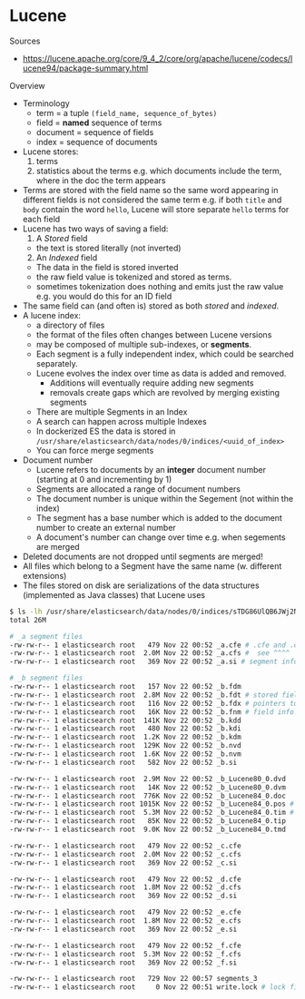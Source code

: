 # Lucene

Sources

* https://lucene.apache.org/core/9_4_2/core/org/apache/lucene/codecs/lucene94/package-summary.html

Overview

* Terminology
  * term = a tuple `(field_name, sequence_of_bytes)`
  * field = **named** sequence of terms
  * document = sequence of fields
  * index = sequence of documents
* Lucene stores:
  1. terms
  2. statistics about the terms e.g. which documents include the term, where in the doc the term appears
* Terms are stored with the field name so the same word appearing in different fields is not considered the same term e.g. if both `title` and `body` contain the word `hello`, Lucene will store separate `hello` terms for each field
* Lucene has two ways of saving a field:
  1. A _Stored_ field
    * the text is stored literally (not inverted)
  2. An _Indexed_ field
    * The data in the field is stored inverted
    * the raw field value is tokenized and stored as terms.
    * sometimes tokenization does nothing and emits just the raw value e.g. you would do this for an ID field
* The same field can (and often is) stored as both _stored_ and _indexed_.
* A lucene index:
  * a directory of files
  * the format of the files often changes between Lucene versions
  * may be composed of multiple sub-indexes, or **segments**.
  * Each segment is a fully independent index, which could be searched separately.
  * Lucene evolves the index over time as data is added and removed.
    * Additions will eventually require adding new segments
    * removals create gaps which are revolved by merging existing segments
  * There are multiple Segments in an Index
  * A search can happen across multiple Indexes
  * In dockerized ES the data is stored in `/usr/share/elasticsearch/data/nodes/0/indices/<uuid_of_index>`
  * You can force merge segments
* Document number
  * Lucene refers to documents by an **integer** document number (starting at 0 and incrementing by 1)
  * Segments are allocated a range of document numbers
  * The document number is unique within the Segement (not within the index)
  * The segment has a base number which is added to the document number to create an external number
  * A document's number can change over time e.g. when segements are merged
* Deleted documents are not dropped until segments are merged!
* All files which belong to a Segment have the same name (w. different extensions)
* The files stored on disk are serializations of the data structures (implemented as Java classes) that Lucene uses

```bash
$ ls -lh /usr/share/elasticsearch/data/nodes/0/indices/sTDG86UlQB6JWj2NrmaX5Q/0/index
total 26M

# _a segment files
-rw-rw-r-- 1 elasticsearch root   479 Nov 22 00:52 _a.cfe # .cfe and .cfs together are a compound files i.e. container for other index files (used on systems which run out of file handles)
-rw-rw-r-- 1 elasticsearch root  2.0M Nov 22 00:52 _a.cfs #  see ^^^^
-rw-rw-r-- 1 elasticsearch root   369 Nov 22 00:52 _a.si # segment info

# _b segment files
-rw-rw-r-- 1 elasticsearch root   157 Nov 22 00:52 _b.fdm
-rw-rw-r-- 1 elasticsearch root  2.8M Nov 22 00:52 _b.fdt # stored fields for documents
-rw-rw-r-- 1 elasticsearch root   116 Nov 22 00:52 _b.fdx # pointers to field data
-rw-rw-r-- 1 elasticsearch root   16K Nov 22 00:52 _b.fnm # field info
-rw-rw-r-- 1 elasticsearch root  141K Nov 22 00:52 _b.kdd
-rw-rw-r-- 1 elasticsearch root   480 Nov 22 00:52 _b.kdi
-rw-rw-r-- 1 elasticsearch root  1.2K Nov 22 00:52 _b.kdm
-rw-rw-r-- 1 elasticsearch root  129K Nov 22 00:52 _b.nvd
-rw-rw-r-- 1 elasticsearch root  1.6K Nov 22 00:52 _b.nvm
-rw-rw-r-- 1 elasticsearch root   582 Nov 22 00:52 _b.si

-rw-rw-r-- 1 elasticsearch root  2.9M Nov 22 00:52 _b_Lucene80_0.dvd
-rw-rw-r-- 1 elasticsearch root   14K Nov 22 00:52 _b_Lucene80_0.dvm
-rw-rw-r-- 1 elasticsearch root  776K Nov 22 00:52 _b_Lucene84_0.doc
-rw-rw-r-- 1 elasticsearch root 1015K Nov 22 00:52 _b_Lucene84_0.pos # stores positions where a term occurs in index
-rw-rw-r-- 1 elasticsearch root  5.3M Nov 22 00:52 _b_Lucene84_0.tim # term dictionary
-rw-rw-r-- 1 elasticsearch root   85K Nov 22 00:52 _b_Lucene84_0.tip
-rw-rw-r-- 1 elasticsearch root  9.0K Nov 22 00:52 _b_Lucene84_0.tmd

-rw-rw-r-- 1 elasticsearch root   479 Nov 22 00:52 _c.cfe
-rw-rw-r-- 1 elasticsearch root  2.0M Nov 22 00:52 _c.cfs
-rw-rw-r-- 1 elasticsearch root   369 Nov 22 00:52 _c.si

-rw-rw-r-- 1 elasticsearch root   479 Nov 22 00:52 _d.cfe
-rw-rw-r-- 1 elasticsearch root  1.8M Nov 22 00:52 _d.cfs
-rw-rw-r-- 1 elasticsearch root   369 Nov 22 00:52 _d.si

-rw-rw-r-- 1 elasticsearch root   479 Nov 22 00:52 _e.cfe
-rw-rw-r-- 1 elasticsearch root  1.8M Nov 22 00:52 _e.cfs
-rw-rw-r-- 1 elasticsearch root   369 Nov 22 00:52 _e.si

-rw-rw-r-- 1 elasticsearch root   479 Nov 22 00:52 _f.cfe
-rw-rw-r-- 1 elasticsearch root  5.3M Nov 22 00:52 _f.cfs
-rw-rw-r-- 1 elasticsearch root   369 Nov 22 00:52 _f.si

-rw-rw-r-- 1 elasticsearch root   729 Nov 22 00:57 segments_3
-rw-rw-r-- 1 elasticsearch root     0 Nov 22 00:51 write.lock # lock file, only one thread can modify the index at a time
```